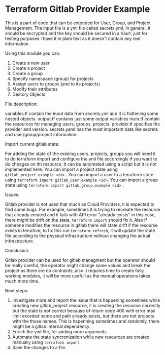 # Terraform Gitlab Provider Example
This is a part of code that can be extended for User, Group, and Project Management. The input file is a yml file called secrets.yml, in general, it should be encrypted and the key should be secured in a Vault, just for testing purposes I have it in plain text as it doesn't contain any real information.

Using this module you can:

1. Create a new user
2. Create a project
3. Create a group
4. Specify namespace (group) for projects
5. Assign users to groups (and to its projects)
6. Modify their attributes 
7. Destory Objects

File description:

variables.tf contain the input data from secrets.yml and it is flattening some nested objects. output.tf contains just some output variables main.tf contain the resources for managing users, groups, projects. provider.tf specifies the provider and version. secrets.yaml has the most important data like secrets and user/group/project information.

Import current gitlab state:

For adding the state of the existing users, projects, groups you will need it to do terraform import and configure the yml file accordingly if you want to do chnages on tht resource. It can be automated using a script but it is not implemented here. You can import a project state using `gitlab_project.example <id>` . You can import a user to a terraform state using `terraform import gitlab_user.example <id>`. You can import a group state using `terraform import gitlab_group.example <id>` .

Issues:

Gitlab provider is not used that much as Cloud Providers, it is expected to find some bugs. For example, sometimes it is trying to recreate the resource that already created and it fails with API error "already exists" in this case, there might be drift on the state, `terraform import` should fix it.
Also if someone modifies the resource in gitlab there will state drift if the resourse exists in terrafom, to fix this run `terraform refresh`, it will update the state file according to the physical infrastructure without changing the actual infrastructure.

Conclusion:

Gitlab provider can be used for gitlab managment but the operator should be really careful, the operator might change some values and break the project as there are no contraints, also it requires time to create fully working modules, it will be more usefull as the manual operations takes much more time. 

Next steps:

1. Investigate more and report the issue that is happening sometimes while creating new gitlab_project resource, it is creating the resourse correctly but the state is not correct because of return code 400 with error max limit exceded name and path already exists, but there are not projects with the those names. This is hapenning sometimes and randomly, there might be a gitlab internal dependency.
2. Enrich the yml file, for adding more arguments
3. Automate the state  syncronization while new resources are created manually using `terraform import`
4. Save the changes to a file.
